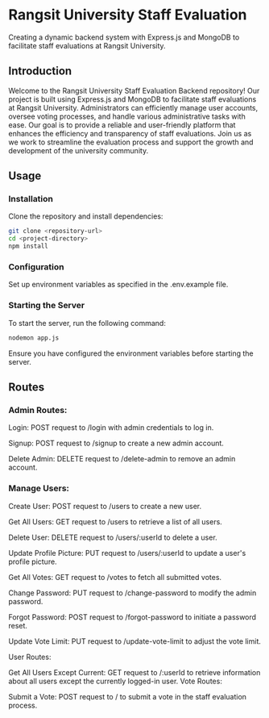 
# Rangsit University Staff Evaluation

Creating a dynamic backend system with Express.js and MongoDB to facilitate staff evaluations at Rangsit University.
## Introduction

Welcome to the Rangsit University Staff Evaluation Backend repository! Our project is built using Express.js and MongoDB to facilitate staff evaluations at Rangsit University. Administrators can efficiently manage user accounts, oversee voting processes, and handle various administrative tasks with ease. Our goal is to provide a reliable and user-friendly platform that enhances the efficiency and transparency of staff evaluations. Join us as we work to streamline the evaluation process and support the growth and development of the university community.






## Usage
### Installation

Clone the repository and install dependencies:

```bash
git clone <repository-url>
cd <project-directory>
npm install
```
### Configuration
Set up environment variables as specified in the .env.example file.

### Starting the Server
To start the server, run the following command:

```bash
nodemon app.js
```
Ensure you have configured the environment variables before starting the server.

## Routes
### Admin Routes:

Login: POST request to /login with admin credentials to log in.

Signup: POST request to /signup to create a new admin account.

Delete Admin: DELETE request to /delete-admin to remove an admin account.

### Manage Users:

Create User: POST request to /users to create a new user.

Get All Users: GET request to /users to retrieve a list of all users.

Delete User: DELETE request to /users/:userId to delete a user.

Update Profile Picture: PUT request to /users/:userId to update a user's profile picture.

Get All Votes: GET request to /votes to fetch all submitted votes.

Change Password: PUT request to /change-password to modify the admin password.

Forgot Password: POST request to /forgot-password to initiate a password reset.

Update Vote Limit: PUT request to /update-vote-limit to adjust the vote limit.

User Routes:

Get All Users Except Current: GET request to /:userId to retrieve information about all users except the currently logged-in user.
Vote Routes:

Submit a Vote: POST request to / to submit a vote in the staff evaluation process.




